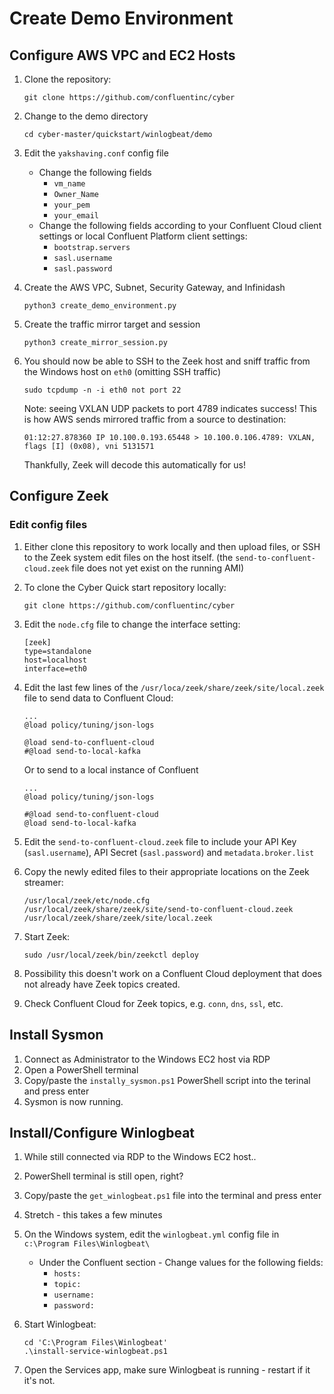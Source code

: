 # Create Demo Environment
## Configure AWS VPC and EC2 Hosts
1. Clone the repository:
    ```
    git clone https://github.com/confluentinc/cyber
    ````
1. Change to the demo directory
    ```
    cd cyber-master/quickstart/winlogbeat/demo
    ```
1. Edit the `yakshaving.conf` config file 
    - Change the following fields
        - `vm_name`
        - `Owner_Name`
        - `your_pem`
        - `your_email`
    - Change the following fields according to your Confluent Cloud client settings or local Confluent Platform client settings:
        - `bootstrap.servers`
        - `sasl.username`
        - `sasl.password`

2. Create the AWS VPC, Subnet, Security Gateway, and Infinidash
    ```
    python3 create_demo_environment.py
    ```

5. Create the traffic mirror target and session
    ```
    python3 create_mirror_session.py
    ```
6. You should now be able to SSH to the Zeek host and sniff traffic from the Windows host on `eth0` (omitting SSH traffic)
    ```
    sudo tcpdump -n -i eth0 not port 22
    ```
    Note: seeing VXLAN UDP packets to port 4789 indicates success!  This is how AWS sends mirrored traffic from a source to destination:
    ```
    01:12:27.878360 IP 10.100.0.193.65448 > 10.100.0.106.4789: VXLAN, flags [I] (0x08), vni 5131571
    ```
    Thankfully, Zeek will decode this automatically for us!

## Configure Zeek
### Edit config files
1. Either clone this repository to work locally and then upload files, or SSH to the Zeek system edit files on the host itself. (the `send-to-confluent-cloud.zeek` file does not yet exist on the running AMI)
1. To clone the Cyber Quick start repository locally:
    ```
    git clone https://github.com/confluentinc/cyber
    ```

2. Edit the `node.cfg` file to change the interface setting:
    ```
    [zeek]
    type=standalone
    host=localhost
    interface=eth0
    ```
3. Edit the last few lines of the `/usr/loca/zeek/share/zeek/site/local.zeek` file to send data to Confluent Cloud:
    ```
    ...
    @load policy/tuning/json-logs

    @load send-to-confluent-cloud
    #@load send-to-local-kafka
    ``` 
    Or to send to a local instance of Confluent
    ```
    ...
    @load policy/tuning/json-logs

    #@load send-to-confluent-cloud
    @load send-to-local-kafka
    ```

4. Edit the `send-to-confluent-cloud.zeek` file to include your API Key (`sasl.username`), API Secret (`sasl.password`) and `metadata.broker.list`

5. Copy the newly edited files to their appropriate locations on the Zeek streamer:
    ```
    /usr/local/zeek/etc/node.cfg
    /usr/local/zeek/share/zeek/site/send-to-confluent-cloud.zeek
    /usr/local/zeek/share/zeek/site/local.zeek
    ```

6. Start Zeek:
    ```
    sudo /usr/local/zeek/bin/zeekctl deploy
    ```
7. Possibility this doesn't work on a Confluent Cloud deployment that does not already have Zeek topics created.
9. Check Confluent Cloud for Zeek topics, e.g. `conn`, `dns`, `ssl`, etc.

## Install Sysmon
1. Connect as Administrator to the Windows EC2 host via RDP
2. Open a PowerShell terminal
3. Copy/paste the `instally_sysmon.ps1` PowerShell script into the terinal and press enter
4. Sysmon is now running.

## Install/Configure Winlogbeat
1. While still connected via RDP to the Windows EC2 host..
2. PowerShell terminal is still open, right?
3. Copy/paste the `get_winlogbeat.ps1` file into the terminal and press enter
4. Stretch - this takes a few minutes
5. On the Windows system, edit the `winlogbeat.yml` config file in `c:\Program Files\Winlogbeat\`
    - Under the Confluent section - Change values for the following fields:
        - `hosts:`
        - `topic:`
        - `username:`
        - `password:`

6. Start Winlogbeat:
    ```
    cd 'C:\Program Files\Winlogbeat'
    .\install-service-winlogbeat.ps1
    ```
7. Open the Services app, make sure Winlogbeat is running - restart if it it's not.



